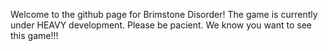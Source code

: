 Welcome to the github page for Brimstone Disorder!
The game is currently under HEAVY development. Please be pacient. We know you want to see this game!!!